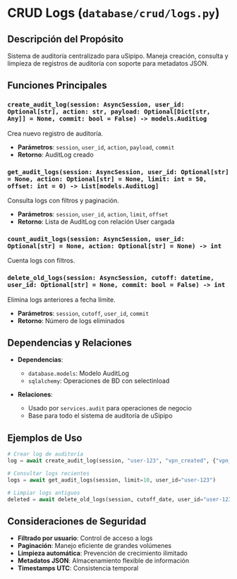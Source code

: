 # CRUD Logs (`database/crud/logs.py`)

## Descripción del Propósito

Sistema de auditoría centralizado para uSipipo. Maneja creación, consulta y limpieza de registros de auditoría con soporte para metadatos JSON.

## Funciones Principales

### `create_audit_log(session: AsyncSession, user_id: Optional[str], action: str, payload: Optional[Dict[str, Any]] = None, commit: bool = False) -> models.AuditLog`
Crea nuevo registro de auditoría.
- **Parámetros**: `session`, `user_id`, `action`, `payload`, `commit`
- **Retorno**: AuditLog creado

### `get_audit_logs(session: AsyncSession, user_id: Optional[str] = None, action: Optional[str] = None, limit: int = 50, offset: int = 0) -> List[models.AuditLog]`
Consulta logs con filtros y paginación.
- **Parámetros**: `session`, `user_id`, `action`, `limit`, `offset`
- **Retorno**: Lista de AuditLog con relación User cargada

### `count_audit_logs(session: AsyncSession, user_id: Optional[str] = None, action: Optional[str] = None) -> int`
Cuenta logs con filtros.

### `delete_old_logs(session: AsyncSession, cutoff: datetime, user_id: Optional[str] = None, commit: bool = False) -> int`
Elimina logs anteriores a fecha límite.
- **Parámetros**: `session`, `cutoff`, `user_id`, `commit`
- **Retorno**: Número de logs eliminados

## Dependencias y Relaciones

- **Dependencias**:
  - `database.models`: Modelo AuditLog
  - `sqlalchemy`: Operaciones de BD con selectinload

- **Relaciones**:
  - Usado por `services.audit` para operaciones de negocio
  - Base para todo el sistema de auditoría de uSipipo

## Ejemplos de Uso

```python
# Crear log de auditoría
log = await create_audit_log(session, "user-123", "vpn_created", {"vpn_type": "wireguard"})

# Consultar logs recientes
logs = await get_audit_logs(session, limit=10, user_id="user-123")

# Limpiar logs antiguos
deleted = await delete_old_logs(session, cutoff_date, user_id="user-123")
```

## Consideraciones de Seguridad

- **Filtrado por usuario**: Control de acceso a logs
- **Paginación**: Manejo eficiente de grandes volúmenes
- **Limpieza automática**: Prevención de crecimiento ilimitado
- **Metadatos JSON**: Almacenamiento flexible de información
- **Timestamps UTC**: Consistencia temporal